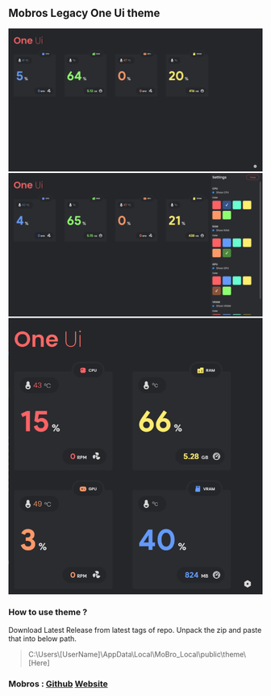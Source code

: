 ## Mobros Legacy One Ui theme

![Theme Screenshot](desktop.png)
![Theme Screenshot](settings.png)
![Theme Screenshot](responsive.png)

### How to use theme ?

Download Latest Release from latest tags of repo.
Unpack the zip and paste that into below path.

> C:\Users\\[UserName]\AppData\Local\MoBro_Local\public\theme\\[Here]

### Mobros : [Github](https://github.com/ModBros) [Website](https://www.mod-bros.com/)

